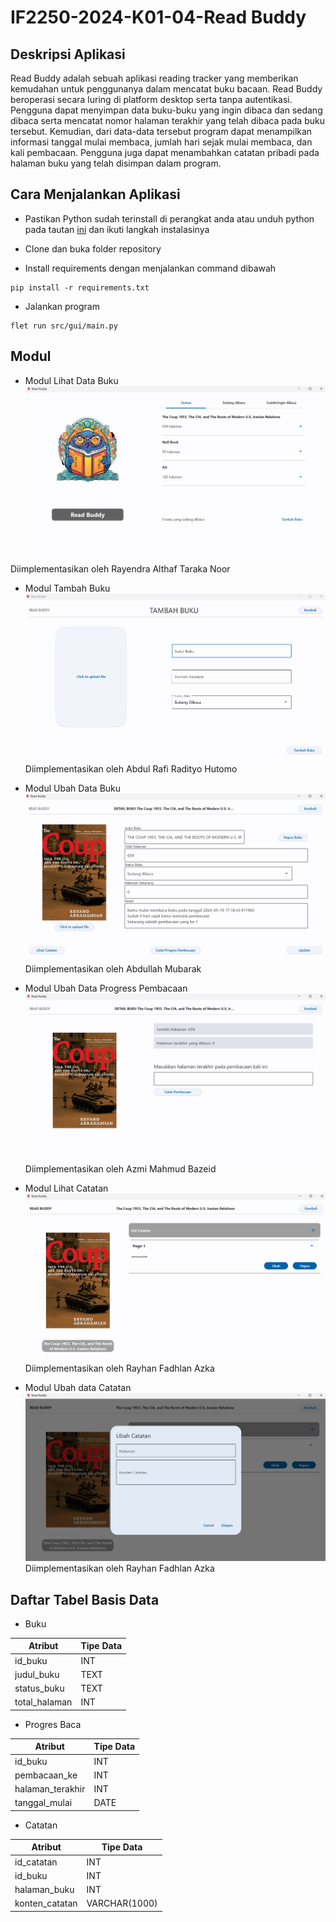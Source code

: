 # IF2250-2024-K01-04-Read Buddy


## Deskripsi Aplikasi

Read Buddy adalah sebuah aplikasi reading tracker yang memberikan kemudahan untuk penggunanya dalam mencatat buku bacaan. Read Buddy beroperasi secara luring di platform desktop serta tanpa autentikasi. Pengguna dapat menyimpan data buku-buku yang ingin dibaca dan sedang dibaca serta mencatat nomor halaman terakhir yang telah dibaca pada buku tersebut. Kemudian, dari data-data tersebut program dapat menampilkan informasi tanggal mulai membaca, jumlah hari sejak mulai membaca, dan kali pembacaan. Pengguna juga dapat menambahkan catatan pribadi pada halaman buku yang telah disimpan dalam program.

## Cara Menjalankan Aplikasi
- Pastikan Python sudah terinstall di perangkat anda atau unduh python pada tautan [ini](https://www.python.org/downloads/) dan ikuti langkah instalasinya

- Clone dan buka folder repository

- Install requirements dengan menjalankan command dibawah
```
pip install -r requirements.txt
```

- Jalankan program
```
flet run src/gui/main.py
```
## Modul
- Modul Lihat Data Buku
![alt text](doc/Screenshot_Modul1.png)

Diimplementasikan oleh Rayendra Althaf Taraka Noor

- Modul Tambah Buku
![alt text](doc/Screenshot_Modul2.png)
Diimplementasikan oleh Abdul Rafi Radityo Hutomo

- Modul Ubah Data Buku
![alt text](doc/Screenshot_Modul3.png)
Diimplementasikan oleh Abdullah Mubarak

- Modul Ubah Data Progress Pembacaan
![alt text](doc/Screenshot_Modul4.png)
Diimplementasikan oleh Azmi Mahmud Bazeid

- Modul Lihat Catatan
![alt text](doc/Screenshot_Modul5.png)
Diimplementasikan oleh Rayhan Fadhlan Azka

- Modul Ubah data Catatan
![alt text](doc/Screenshot_Modul6.png)
Diimplementasikan oleh Rayhan Fadhlan Azka

## Daftar Tabel Basis Data
- Buku

|Atribut|Tipe Data|
|---|---|
|id_buku|INT|
|judul_buku|TEXT|
|status_buku|TEXT|
|total_halaman|INT|

- Progres Baca

|Atribut|Tipe Data|
|---|---|
|id_buku|INT|
|pembacaan_ke|INT|
|halaman_terakhir|INT|
|tanggal_mulai|DATE|

- Catatan

|Atribut|Tipe Data|
|---|---|
|id_catatan|INT|
|id_buku|INT|
|halaman_buku|INT|
|konten_catatan|VARCHAR(1000)|